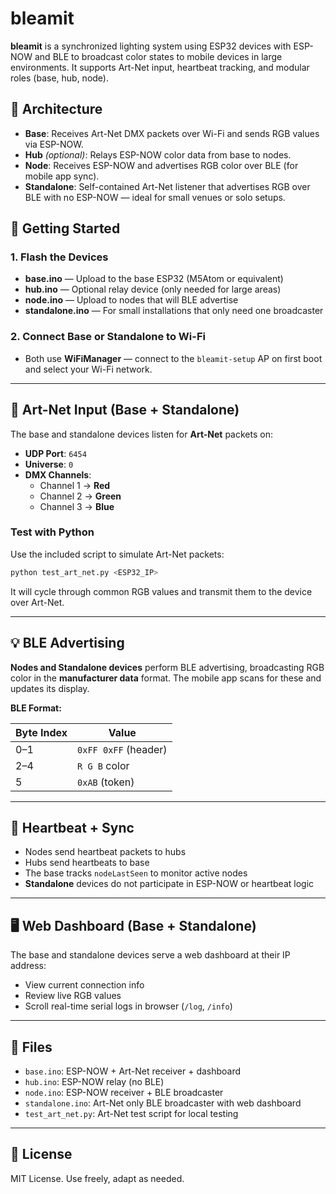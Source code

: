 # bleamit

**bleamit** is a synchronized lighting system using ESP32 devices with ESP-NOW and BLE to broadcast color states to mobile devices in large environments. It supports Art-Net input, heartbeat tracking, and modular roles (base, hub, node).

## 🧠 Architecture

- **Base**: Receives Art-Net DMX packets over Wi-Fi and sends RGB values via ESP-NOW.
- **Hub** *(optional)*: Relays ESP-NOW color data from base to nodes.
- **Node**: Receives ESP-NOW and advertises RGB color over BLE (for mobile app sync).
- **Standalone**: Self-contained Art-Net listener that advertises RGB over BLE with no ESP-NOW — ideal for small venues or solo setups.

## 🚀 Getting Started

### 1. Flash the Devices

- **base.ino** — Upload to the base ESP32 (M5Atom or equivalent)
- **hub.ino** — Optional relay device (only needed for large areas)
- **node.ino** — Upload to nodes that will BLE advertise
- **standalone.ino** — For small installations that only need one broadcaster

### 2. Connect Base or Standalone to Wi-Fi

- Both use **WiFiManager** — connect to the `bleamit-setup` AP on first boot and select your Wi-Fi network.

---

## 🎨 Art-Net Input (Base + Standalone)

The base and standalone devices listen for **Art-Net** packets on:

- **UDP Port**: `6454`
- **Universe**: `0`
- **DMX Channels**:
  - Channel 1 → **Red**
  - Channel 2 → **Green**
  - Channel 3 → **Blue**

### Test with Python

Use the included script to simulate Art-Net packets:

```bash
python test_art_net.py <ESP32_IP>
```

It will cycle through common RGB values and transmit them to the device over Art-Net.

---

## 💡 BLE Advertising

**Nodes and Standalone devices** perform BLE advertising, broadcasting RGB color in the **manufacturer data** format. The mobile app scans for these and updates its display.

**BLE Format:**

| Byte Index | Value                |
|------------|----------------------|
| 0–1        | `0xFF 0xFF` (header) |
| 2–4        | `R G B` color        |
| 5          | `0xAB` (token)       |

---

## 📡 Heartbeat + Sync

- Nodes send heartbeat packets to hubs
- Hubs send heartbeats to base
- The base tracks `nodeLastSeen` to monitor active nodes
- **Standalone** devices do not participate in ESP-NOW or heartbeat logic

---

## 🖥 Web Dashboard (Base + Standalone)

The base and standalone devices serve a web dashboard at their IP address:

- View current connection info
- Review live RGB values
- Scroll real-time serial logs in browser (`/log`, `/info`)

---

## 📁 Files

- `base.ino`: ESP-NOW + Art-Net receiver + dashboard
- `hub.ino`: ESP-NOW relay (no BLE)
- `node.ino`: ESP-NOW receiver + BLE broadcaster
- `standalone.ino`: Art-Net only BLE broadcaster with web dashboard
- `test_art_net.py`: Art-Net test script for local testing

---

## 📜 License

MIT License. Use freely, adapt as needed.